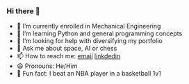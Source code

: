 ### Hi there 👋

- 🔭 I’m currently enrolled in Mechanical Engineering
- 🌱 I’m learning Python and general programming concepts
- 🤔 I’m looking for help with diversifying my portfolio
- 💬 Ask me about space, AI or chess
- 📫 How to reach me: [email](keaghan.paterson@queensu.ca) [linkdedin](www.linkedin.com/in/keaghan-paterson-971448210)
- 😄 Pronouns: He/Him
- 🏀 Fun fact: I beat an NBA player in a basketball 1v1
